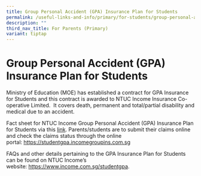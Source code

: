 ```yaml
---
title: Group Personal Accident (GPA) Insurance Plan for Students
permalink: /useful-links-and-info/primary/for-students/group-personal-accident-gpa-insurance-plan-for-students/
description: ""
third_nav_title: For Parents (Primary)
variant: tiptap
---
```

<h1>Group Personal Accident (GPA) Insurance Plan for Students</h1>
<p>Ministry of Education (MOE) has established a contract for GPA Insurance
for Students and this contract is awarded to NTUC Income Insurance Co-operative
Limited.&nbsp; It covers death, permanent and total/partial disability
and medical due to an accident.</p>
<p>Fact sheet for NTUC Income Group Personal Accident (GPA) Insurance Plan
for Students via this <a href="/files/Insurance_Product_Fact_Sheet__Year_2025_.pdf" rel="noopener nofollow" target="_blank">link</a>.
Parents/students are to submit their claims online and check the claims
status through the online portal:&nbsp;<a href="https://studentgpa.incomegroupins.com.sg/" rel="noopener noreferrer nofollow" target="_blank">https://studentgpa.incomegroupins.com.sg</a>
</p>
<p>FAQs and other details pertaining to the GPA Insurance Plan for Students
can be found on NTUC Income’s website:&nbsp;<a href="https://www.income.com.sg/group-personal-accident-for-students" rel="noopener noreferrer nofollow" target="_blank">https://www.income.com.sg/studentgpa</a>.</p>
